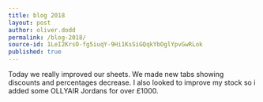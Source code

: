 ```yaml
---
title: blog 2018
layout: post
author: oliver.dodd
permalink: /blog-2018/
source-id: 1LeI2KrsO-fg5iuqY-9Hi1KsSiGQqkYbOglYpvGwRLok
published: true
---
```

Today we really improved our sheets. We made new tabs showing discounts and percentages decrease. I also looked to improve my stock so i added some OLLYAIR Jordans for over £1000.  


